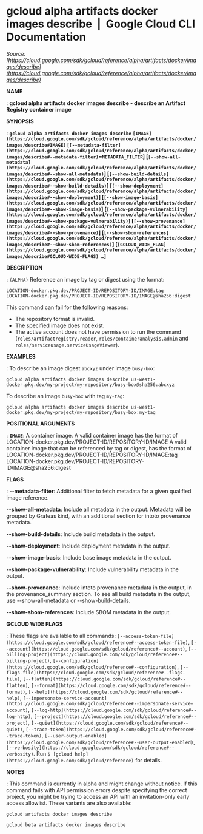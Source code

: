 # gcloud alpha artifacts docker images describe  |  Google Cloud CLI Documentation

*Source: [https://cloud.google.com/sdk/gcloud/reference/alpha/artifacts/docker/images/describe](https://cloud.google.com/sdk/gcloud/reference/alpha/artifacts/docker/images/describe)*

**NAME**

: **gcloud alpha artifacts docker images describe - describe an Artifact Registry container image**

**SYNOPSIS**

: **`gcloud alpha artifacts docker images describe` `[IMAGE](https://cloud.google.com/sdk/gcloud/reference/alpha/artifacts/docker/images/describe#IMAGE)` [`[--metadata-filter](https://cloud.google.com/sdk/gcloud/reference/alpha/artifacts/docker/images/describe#--metadata-filter)`=`METADATA_FILTER`] [`[--show-all-metadata](https://cloud.google.com/sdk/gcloud/reference/alpha/artifacts/docker/images/describe#--show-all-metadata)`] [`[--show-build-details](https://cloud.google.com/sdk/gcloud/reference/alpha/artifacts/docker/images/describe#--show-build-details)`] [`[--show-deployment](https://cloud.google.com/sdk/gcloud/reference/alpha/artifacts/docker/images/describe#--show-deployment)`] [`[--show-image-basis](https://cloud.google.com/sdk/gcloud/reference/alpha/artifacts/docker/images/describe#--show-image-basis)`] [`[--show-package-vulnerability](https://cloud.google.com/sdk/gcloud/reference/alpha/artifacts/docker/images/describe#--show-package-vulnerability)`] [`[--show-provenance](https://cloud.google.com/sdk/gcloud/reference/alpha/artifacts/docker/images/describe#--show-provenance)`] [`[--show-sbom-references](https://cloud.google.com/sdk/gcloud/reference/alpha/artifacts/docker/images/describe#--show-sbom-references)`] [`[GCLOUD_WIDE_FLAG](https://cloud.google.com/sdk/gcloud/reference/alpha/artifacts/docker/images/describe#GCLOUD-WIDE-FLAGS) …`]**

**DESCRIPTION**

: `(ALPHA)` Reference an image by tag or digest using the format:

```
LOCATION-docker.pkg.dev/PROJECT-ID/REPOSITORY-ID/IMAGE:tag
LOCATION-docker.pkg.dev/PROJECT-ID/REPOSITORY-ID/IMAGE@sha256:digest
```

This command can fail for the following reasons:

- The repository format is invalid.
- The specified image does not exist.
- The active account does not have permission to run the command
(`roles/artifactregistry.reader`,
`roles/containeranalysis.admin` and
`roles/serviceusage.serviceUsageViewer`).

**EXAMPLES**

: To describe an image digest `abcxyz` under image
`busy-box`:

```
gcloud alpha artifacts docker images describe us-west1-docker.pkg.dev/my-project/my-repository/busy-box@sha256:abcxyz
```

To describe an image `busy-box` with tag `my-tag`:

```
gcloud alpha artifacts docker images describe us-west1-docker.pkg.dev/my-project/my-repository/busy-box:my-tag
```

**POSITIONAL ARGUMENTS**

: **`IMAGE`**:
A container image.
A valid container image has the format of
LOCATION-docker.pkg.dev/PROJECT-ID/REPOSITORY-ID/IMAGE
A valid container image that can be referenced by tag or digest, has the format
of LOCATION-docker.pkg.dev/PROJECT-ID/REPOSITORY-ID/IMAGE:tag
LOCATION-docker.pkg.dev/PROJECT-ID/REPOSITORY-ID/IMAGE@sha256:digest

**FLAGS**

: **--metadata-filter**:
Additional filter to fetch metadata for a given qualified image reference.

**--show-all-metadata**:
Include all metadata in the output. Metadata will be grouped by Grafeas kind,
with an additional section for intoto provenance metadata.

**--show-build-details**:
Include build metadata in the output.

**--show-deployment**:
Include deployment metadata in the output.

**--show-image-basis**:
Include base image metadata in the output.

**--show-package-vulnerability**:
Include vulnerability metadata in the output.

**--show-provenance**:
Include intoto provenance metadata in the output, in the provenance_summary
section. To see all build metadata in the output, use --show-all-metadata or
--show-build-details.

**--show-sbom-references**:
Include SBOM metadata in the output.

**GCLOUD WIDE FLAGS**

: These flags are available to all commands: `[--access-token-file](https://cloud.google.com/sdk/gcloud/reference#--access-token-file)`,
`[--account](https://cloud.google.com/sdk/gcloud/reference#--account)`, `[--billing-project](https://cloud.google.com/sdk/gcloud/reference#--billing-project)`,
`[--configuration](https://cloud.google.com/sdk/gcloud/reference#--configuration)`,
`[--flags-file](https://cloud.google.com/sdk/gcloud/reference#--flags-file)`,
`[--flatten](https://cloud.google.com/sdk/gcloud/reference#--flatten)`, `[--format](https://cloud.google.com/sdk/gcloud/reference#--format)`, `[--help](https://cloud.google.com/sdk/gcloud/reference#--help)`, `[--impersonate-service-account](https://cloud.google.com/sdk/gcloud/reference#--impersonate-service-account)`,
`[--log-http](https://cloud.google.com/sdk/gcloud/reference#--log-http)`,
`[--project](https://cloud.google.com/sdk/gcloud/reference#--project)`, `[--quiet](https://cloud.google.com/sdk/gcloud/reference#--quiet)`, `[--trace-token](https://cloud.google.com/sdk/gcloud/reference#--trace-token)`, `[--user-output-enabled](https://cloud.google.com/sdk/gcloud/reference#--user-output-enabled)`,
`[--verbosity](https://cloud.google.com/sdk/gcloud/reference#--verbosity)`.
Run `$ [gcloud help](https://cloud.google.com/sdk/gcloud/reference)` for details.

**NOTES**

: This command is currently in alpha and might change without notice. If this
command fails with API permission errors despite specifying the correct project,
you might be trying to access an API with an invitation-only early access
allowlist. These variants are also available:

```
gcloud artifacts docker images describe
```

```
gcloud beta artifacts docker images describe
```